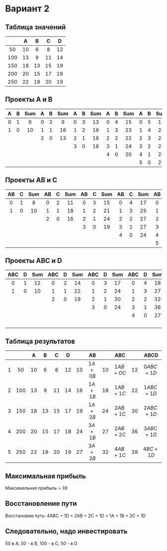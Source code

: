 # Вариант 2

## Таблица значений
 |  | A | B | C | D |
 | :--: | :--: | :--: | :--: | :--: |
 | 50 | 10 | 6 | 8 | 12 |
 | 100 | 13 | 9 | 11 | 14 |
 | 150 | 18 | 13 | 15 | 19 |
 | 200 | 20 | 15 | 17 | 18 |
 | 250 | 22 | 18 | 20 | 19 |

## Проекты A и B
 | A | B | Sum | A | B | Sum | A | B | Sum | A | B | Sum | A | B | Sum |
 | :--: | :--: | :--: | :--: | :--: | :--: | :--: | :--: | :--: | :--: | :--: | :--: | :--: | :--: | :--: |
 | 0 | 1 | 6 | 0 | 2 | 9 | 0 | 3 | 13 | 0 | 4 | 15 | 0 | 5 | 18 |
 | 1 | 0 | 10 | 1 | 1 | 16 | 1 | 2 | 19 | 1 | 3 | 23 | 1 | 4 | 24 |
 |  |  |  | 2 | 0 | 13 | 2 | 1 | 19 | 2 | 2 | 22 | 2 | 3 | 26 |
 |  |  |  |  |  |  | 3 | 0 | 18 | 3 | 1 | 24 | 3 | 2 | 27 |
 |  |  |  |  |  |  |  |  |  | 4 | 0 | 20 | 4 | 1 | 26 |
 |  |  |  |  |  |  |  |  |  |  |  |  | 5 | 0 | 22 | 

## Проекты AB и C
 | AB | C | Sum | AB | C | Sum | AB | C | Sum | AB | C | Sum | AB | C | Sum |
 | :--: | :--: | :--: | :--: | :--: | :--: | :--: | :--: | :--: | :--: | :--: | :--: | :--: | :--: | :--: |
 | 0 | 1 | 8 | 0 | 2 | 11 | 0 | 3 | 15 | 0 | 4 | 17 | 0 | 5 | 20 |
 | 1 | 0 | 10 | 1 | 1 | 18 | 1 | 2 | 21 | 1 | 3 | 25 | 1 | 4 | 27 |
 |  |  |  | 2 | 0 | 16 | 2 | 1 | 24 | 2 | 2 | 27 | 2 | 3 | 31 |
 |  |  |  |  |  |  | 3 | 0 | 19 | 3 | 1 | 27 | 3 | 2 | 30 |
 |  |  |  |  |  |  |  |  |  | 4 | 0 | 24 | 4 | 1 | 32 |
 |  |  |  |  |  |  |  |  |  |  |  |  | 5 | 0 | 27 |

## Проекты ABC и D
 | ABC | D | Sum | ABC | D | Sum | ABC | D | Sum | ABC | D | Sum | ABC | D | Sum |
 | :--: | :--: | :--: | :--: | :--: | :--: | :--: | :--: | :--: | :--: | :--: | :--: | :--: | :--: | :--: |
 | 0 | 1 | 12 | 0 | 2 | 14 | 0 | 3 | 17 | 0 | 4 | 18 | 0 | 5 | 19 |
 | 1 | 0 | 10 | 1 | 1 | 22 | 1 | 2 | 24 | 1 | 3 | 27 | 1 | 4 | 28 |
 |  |  |  | 2 | 0 | 18 | 2 | 1 | 30 | 2 | 2 | 32 | 2 | 2 | 35 |
 |  |  |  |  |  |  | 3 | 0 | 24 | 3 | 1 | 36 | 3 | 2 | 38 |
 |  |  |  |  |  |  |  |  |  | 4 | 0 | 27 | 4 | 1 | 39 |
 |  |  |  |  |  |  |  |  |  |  |  |  | 5 | 0 | 32 |

## Таблица результатов
 |  |  | A | B | C | D |  | AB |  | ABC |  | ABCD |
 | :--: | :--: | :--: | :--: | :--: | :--: | :--: | :--: | :--: | :--: | :--: | :--: |
 | 1 | 50 |  10 | 6 | 8 | 12 | 10 | $1 A+0 B$ | 10 | $1 A B+O C$ | 12 | $0 A B C+1 D$ |
 | 2 | 100 | 13 | 9 | 11 | 14 | 16 | $1 A+1 B$ | 18 | $1 A B+1 C$ | 22 | $1 A B C+1 D$ |
 | 3 | 150 | 18 | 13 | 15 | 17 | 19 | $1 A+2 B$ | 24 | $2 A B+1 C$ | 30 | $2 A B C+1 D$ |
 | 4 | 200 | 20 | 15 | 17 | 18 | 24 | $3 A+1 B$ | 27 | $2 A B+2 C$ | 36 | $3 A B C+1 D$ |
 | 5 | 250 | 22 | 18 | 20 | 19 | 27 | $3 A+2 B$ | 32 | $4 A B+1 C$ | 39 | $4 B C+1 D$ |

## Максимальная прибыль

Максимальная прибыль = 39

## Восстановление пути

Восстановим путь: 4ABC + 1D = 2AB + 2C + 1D = 1A + 1B + 2C + 1D 

## Следовательно, надо инвестировать

50 в A, 50 - в B, 100 - в C, 50 - в D
